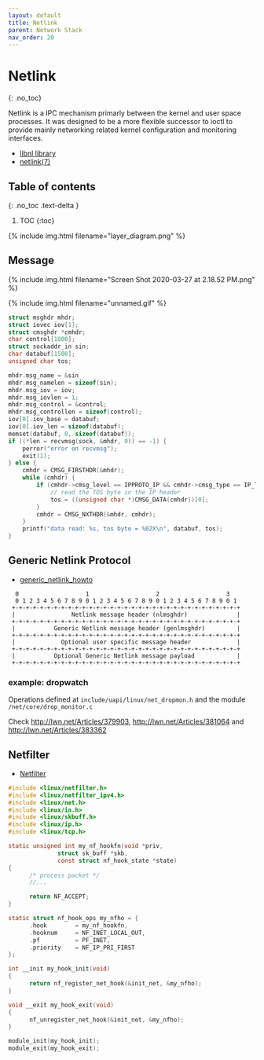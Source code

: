 ```yaml
---
layout: default
title: Netlink
parent: Network Stack
nav_order: 20
---
```


# Netlink
{: .no_toc}

Netlink is a IPC mechanism primarly between the kernel and user space processes. It was designed to be a more flexible successor to ioctl to provide mainly networking related kernel configuration and monitoring interfaces.

- [libnl library](http://www.infradead.org/~tgr/libnl/)
- [netlink(7)](http://man7.org/linux/man-pages/man7/netlink.7.html)

## Table of contents
{: .no_toc .text-delta }

1. TOC
{:toc}

{% include img.html filename="layer_diagram.png" %}


## Message

{% include img.html filename="Screen Shot 2020-03-27 at 2.18.52 PM.png" %}

{% include img.html filename="unnamed.gif" %}

```c
struct msghdr mhdr;
struct iovec iov[1];
struct cmsghdr *cmhdr;
char control[1000];
struct sockaddr_in sin;
char databuf[1500];
unsigned char tos;

mhdr.msg_name = &sin
mhdr.msg_namelen = sizeof(sin);
mhdr.msg_iov = iov;
mhdr.msg_iovlen = 1;
mhdr.msg_control = &control;
mhdr.msg_controllen = sizeof(control);
iov[0].iov_base = databuf;
iov[0].iov_len = sizeof(databuf);
memset(databuf, 0, sizeof(databuf));
if ((*len = recvmsg(sock, &mhdr, 0)) == -1) {
    perror("error on recvmsg");
    exit(1);
} else {
    cmhdr = CMSG_FIRSTHDR(&mhdr);
    while (cmhdr) {
        if (cmhdr->cmsg_level == IPPROTO_IP && cmhdr->cmsg_type == IP_TOS) {
            // read the TOS byte in the IP header
            tos = ((unsigned char *)CMSG_DATA(cmhdr))[0];
        }
        cmhdr = CMSG_NXTHDR(&mhdr, cmhdr);
    }
    printf("data read: %s, tos byte = %02X\n", databuf, tos); 
}
```

## Generic Netlink Protocol

- [generic_netlink_howto](https://wiki.linuxfoundation.org/networking/generic_netlink_howto)

```
  0                   1                   2                   3
  0 1 2 3 4 5 6 7 8 9 0 1 2 3 4 5 6 7 8 9 0 1 2 3 4 5 6 7 8 9 0 1
 +-+-+-+-+-+-+-+-+-+-+-+-+-+-+-+-+-+-+-+-+-+-+-+-+-+-+-+-+-+-+-+-+
 |                Netlink message header (nlmsghdr)              |
 +-+-+-+-+-+-+-+-+-+-+-+-+-+-+-+-+-+-+-+-+-+-+-+-+-+-+-+-+-+-+-+-+
 |           Generic Netlink message header (genlmsghdr)         |
 +-+-+-+-+-+-+-+-+-+-+-+-+-+-+-+-+-+-+-+-+-+-+-+-+-+-+-+-+-+-+-+-+
 |             Optional user specific message header             |
 +-+-+-+-+-+-+-+-+-+-+-+-+-+-+-+-+-+-+-+-+-+-+-+-+-+-+-+-+-+-+-+-+
 |           Optional Generic Netlink message payload            |
 +-+-+-+-+-+-+-+-+-+-+-+-+-+-+-+-+-+-+-+-+-+-+-+-+-+-+-+-+-+-+-+-+
```

### example: dropwatch

Operations defined at `include/uapi/linux/net_dropmon.h` and the module `/net/core/drop_monitor.c`

Check http://lwn.net/Articles/379903, http://lwn.net/Articles/381064 and http://lwn.net/Articles/383362

## Netfilter

- [Netfilter](http://www.netfilter.org/)


```c
#include <linux/netfilter.h>
#include <linux/netfilter_ipv4.h>
#include <linux/net.h>
#include <linux/in.h>
#include <linux/skbuff.h>
#include <linux/ip.h>
#include <linux/tcp.h>

static unsigned int my_nf_hookfn(void *priv,
              struct sk_buff *skb,
              const struct nf_hook_state *state)
{
      /* process packet */
      //...

      return NF_ACCEPT;
}

static struct nf_hook_ops my_nfho = {
      .hook        = my_nf_hookfn,
      .hooknum     = NF_INET_LOCAL_OUT,
      .pf          = PF_INET,
      .priority    = NF_IP_PRI_FIRST
};

int __init my_hook_init(void)
{
      return nf_register_net_hook(&init_net, &my_nfho);
}

void __exit my_hook_exit(void)
{
      nf_unregister_net_hook(&init_net, &my_nfho);
}

module_init(my_hook_init);
module_exit(my_hook_exit);
```





